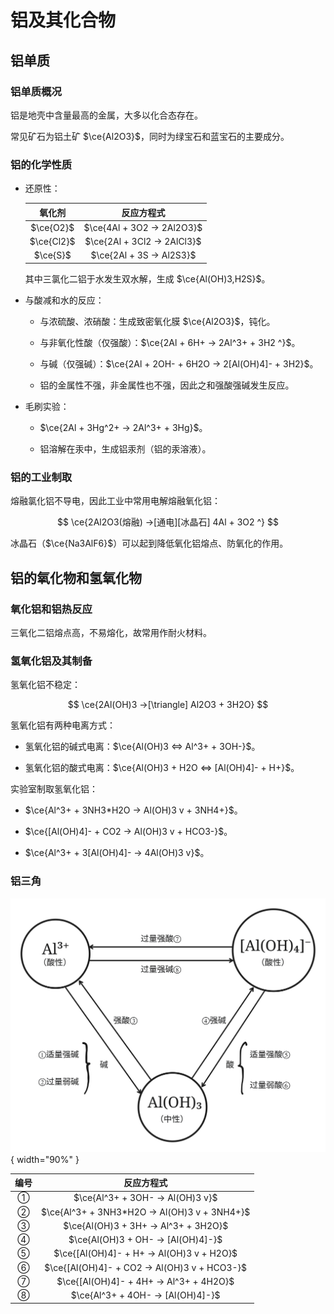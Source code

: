 # 铝及其化合物

## 铝单质

### 铝单质概况

铝是地壳中含量最高的金属，大多以化合态存在。

常见矿石为铝土矿 $\ce{Al2O3}$，同时为绿宝石和蓝宝石的主要成分。

### 铝的化学性质

- 还原性：

    | 氧化剂 | 反应方程式 |
    | :-: | :-: |
    | $\ce{O2}$ | $\ce{4Al + 3O2 -> 2Al2O3}$ |
    | $\ce{Cl2}$ | $\ce{2Al + 3Cl2 -> 2AlCl3}$ |
    | $\ce{S}$ | $\ce{2Al + 3S -> Al2S3}$ |

    其中三氯化二铝于水发生双水解，生成 $\ce{Al(OH)3,H2S}$。

- 与酸减和水的反应：

    - 与浓硫酸、浓硝酸：生成致密氧化膜 $\ce{Al2O3}$，钝化。

    - 与非氧化性酸（仅强酸）：$\ce{2Al + 6H+ -> 2Al^3+ + 3H2 ^}$。

    - 与碱（仅强碱）：$\ce{2Al + 2OH- + 6H2O -> 2[Al(OH)4]- + 3H2}$。

    - 铝的金属性不强，非金属性也不强，因此之和强酸强碱发生反应。

- 毛刷实验：

    - $\ce{2Al + 3Hg^2+ -> 2Al^3+ + 3Hg}$。

    - 铝溶解在汞中，生成铝汞剂（铝的汞溶液）。

### 铝的工业制取

熔融氯化铝不导电，因此工业中常用电解熔融氧化铝：

$$
\ce{2Al2O3(熔融) ->[通电][冰晶石] 4Al + 3O2 ^}
$$

冰晶石（$\ce{Na3AlF6}$）可以起到降低氧化铝熔点、防氧化的作用。

## 铝的氧化物和氢氧化物

### 氧化铝和铝热反应

三氧化二铝熔点高，不易熔化，故常用作耐火材料。

### 氢氧化铝及其制备

氢氧化铝不稳定：

$$
\ce{2Al(OH)3 ->[\triangle] Al2O3 + 3H2O}
$$

氢氧化铝有两种电离方式：

- 氢氧化铝的碱式电离：$\ce{Al(OH)3 <=> Al^3+ + 3OH-}$。

- 氢氧化铝的酸式电离：$\ce{Al(OH)3 + H2O <=> [Al(OH)4]- + H+}$。

实验室制取氢氧化铝：

- $\ce{Al^3+ + 3NH3*H2O -> Al(OH)3 v + 3NH4+}$。

- $\ce{[Al(OH)4]- + CO2 -> Al(OH)3 v + HCO3-}$。

- $\ce{Al^3+ + 3[Al(OH)4]- -> 4Al(OH)3 v}$。

### 铝三角

![铝三角](./铝三角.svg){ width="90%" }

| 编号 | 反应方程式 |
| :-: | :-: |
| ① | $\ce{Al^3+ + 3OH- -> Al(OH)3 v}$ |
| ② | $\ce{Al^3+ + 3NH3*H2O -> Al(OH)3 v + 3NH4+}$ |
| ③ | $\ce{Al(OH)3 + 3H+ -> Al^3+ + 3H2O}$ |
| ④ | $\ce{Al(OH)3 + OH- -> [Al(OH)4]-}$ |
| ⑤ | $\ce{[Al(OH)4]- + H+ -> Al(OH)3 v + H2O}$ |
| ⑥ | $\ce{[Al(OH)4]- + CO2 -> Al(OH)3 v + HCO3-}$ |
| ⑦ | $\ce{[Al(OH)4]- + 4H+ -> Al^3+ + 4H2O}$ |
| ⑧ | $\ce{Al^3+ + 4OH- -> [Al(OH)4]-}$ |
